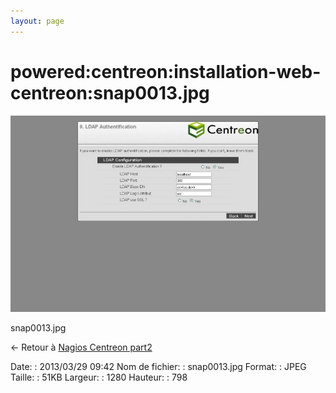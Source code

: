 ```yaml
---
layout: page
---
```


powered:centreon:installation-web-centreon:snap0013.jpg
=======================================================

[![snap0013.jpg](../../../../assets/media/powered/centreon/installation-web-centreon/snap0013.jpg@cache=&w=900&h=561 "snap0013.jpg")](../../../../assets/media/powered/centreon/installation-web-centreon/snap0013.jpg@cache= "Afficher le fichier original")

snap0013.jpg

← Retour à [Nagios Centreon
part2](../../../../centreon/nagios-centreon-part2.html "centreon:nagios-centreon-part2")

Date:
:   2013/03/29 09:42
Nom de fichier:
:   snap0013.jpg
Format:
:   JPEG
Taille:
:   51KB
Largeur:
:   1280
Hauteur:
:   798

